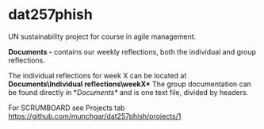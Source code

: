 # dat257phish
UN sustainability project for course in agile management.

**Documents -** contains our weekly reflections, both the individual and group reflections.

The individual reflections for week X can be located at **Documents\Individual reflections\weekX\***
The group documentation can be found directly in **Documents\** and is one text file, divided by headers. 


For SCRUMBOARD see Projects tab https://github.com/munchgar/dat257phish/projects/1
